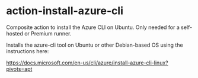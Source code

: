 # action-install-azure-cli

Composite action to install the Azure CLI on Ubuntu. Only needed for a self-hosted or Premium runner.

Installs the azure-cli tool on Ubuntu or other Debian-based OS using the instructions here:

https://docs.microsoft.com/en-us/cli/azure/install-azure-cli-linux?pivots=apt
